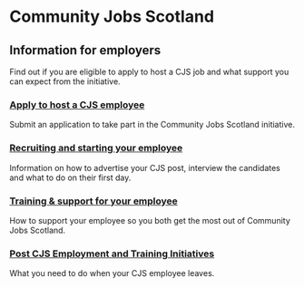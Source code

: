 # Community Jobs Scotland

## Information for employers

Find out if you are eligible to apply to host a CJS job and what support you can expect from the initiative.

### [Apply to host a CJS employee](become-an-employer.md)

Submit an application to take part in the Community Jobs Scotland initiative.

### [Recruiting and starting your employee](recruiting-and-starting-your-employee.md)

Information on how to advertise your CJS post, interview the candidates and what to do on their first day.

### [Training & support for your employee](CJS-training.md)

How to support your employee so you both get the most out of Community Jobs Scotland.

### [Post CJS Employment and Training Initiatives](post-CJS.md)

What you need to do when your CJS employee leaves.
